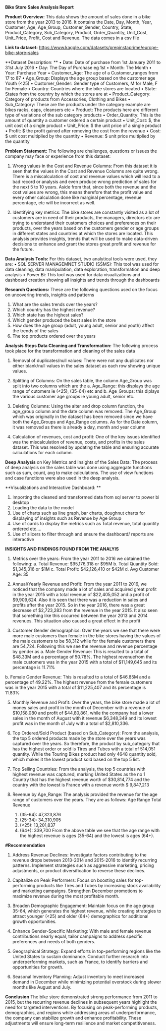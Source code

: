 **Bike Store Sales Analysis Report**

**Product Overview:** This data shows the amount of sales done in a bike store from the year 2013 to 2016. It contains the Date, Day, Month, Year, Customer_Age, Age_Group, Customer_Gender, Country, State, Product_Category, Sub_Category, Product, Order_Quantity, Unit_Cost, Unit_Price, Profit, Cost and Revenue. The data comes in a csv file

**Link to dataset:** https://www.kaggle.com/datasets/prepinstaprime/europe-bike-store-sales

**Dataset Description: **
•	Date: Date of purchase from 1st January 2011 to 31st July 2016
•	Day:  The Day of Purchase eg 1st
•	Month: The Month
•	Year: Purchase Year
•	Customer_Age: The age of a Customer_ranges from 17 to 87
•	Age_Group: Displays the age group based on the customer age Youth (<25)
•	Customer_Gender: Gender type of Customers, M for Male, F for Female
•	Country: Countries where the bike stores are located
•	State: States from the country by which the stores are at
•	Product_Category: Category of products from Accessories, Clothing and Bikes
•	Sub_Category: These are the products under the category example are bikes racks, caps, cleansers etc
•	Product: The products here are different type of variations of the sub category products
•	Order_Quantity: This is the amount of quantity a customer ordered a certain product
•	Unit_Cost: $, the unit cost of a single product 
•	Unit_Price: $ the unit price of a single product
•	Profit: $ the profit gained after removing the cost from the revenue
•	Cost: $ unit cost multiplied by the quantity
•	Revenue: $ unit price multiplied by the quantity

**Problem Statement:** The following are challenges, questions or issues the company may face or experience from this dataset:
1.	Wrong values in the Cost and Revenue Columns: From this dataset it is seen that the values in the Cost and Revenue Columns are quite wrong. There is a miscalculation of cost and revenue values which will lead to a bad record or analysis and even produce wrong prediction of sales for the next 5 to 10 years. Aside from that, since both the revenue and the cost values are wrong, this means therefore that the profit value and every other calculation done like marginal percentage, revenue percentage, etc will be incorrect as well.

2.	 Identifying key metrics: The bike stores are constantly visited as a lot of customers are in need of their products, the managers, directors etc are trying to understand their     customers choices and preferences on their products, over the years based on the customers gender or age groups in different states and countries at which the stores are located. This analysis provides insights, trends that will be used to make data-driven decisions to enhance and grant the stores great profit and revenue for the future.

**Data Analysis Tools:** For this dataset, two analytical tools were used, they are:
•	SQL SERVER MANAGEMNET STUDIO (SSMS): This tool was used for data cleaning, data manipulation, data exploration, transformation and deep analysis
•	Power Bi: This tool was used for data visualizations and dashboard creation showing all insights and trends through the dashboards

**Research Questions:** These are the following questions used on the focus on uncovering trends, insights and patterns
1.	What are the sales trends over the years?
2.	Which country has the highest revenue?
3.	Which state has the highest sales?
4.	Which gender produced the best sales in the store
5.	How does the age group (adult, young adult, senior and youth) affect the trends of the sales
6.	The top products ordered over the years

**Analysis Steps
Data Cleaning and Transformation:** The following process took place for the transformation and cleaning of the sales data
1.	Removal of duplicates/null values: There were not any duplicates nor either blank/null values in the sales dataset as each row showing unique values.

2.	Splitting of Columns: On the sales table, the column Age_Group was split into two columns which are the 
a.	Age_Range: this displays the age range of cutomers ie (<25), (35-64) etc and 
b.	Age_Groups: this diplays the various customer age groups ie young adult, senior etc.


3.	Deleting Columns: Using the alter and drop column function, the age_group column and the date column was removed. The Age_Group which was originally in the dataset has been removed since we have both the Age_Groups and Age_Range columns. As for the Date column,  it was removed as there is already a day, month and year column

4.	Calculation of revenues, cost and profit: One of the key issues identified was the miscalculation of revenue, costs, and profits in the sales dataset. This was resolved by updating the table and ensuring accurate calculations for each column.

**Deep Analysis** on Key Metrics and Insights of the Sales Data: The process of deep analysis on the sales table was done using aggregate functions such as sum, count, avg to make calculations. The use of view functions and case functions were also used in the deep analysis.

**Visualizations and Interactive Dashboard: **
1.	Importing the cleaned and transformed data from sql server to power bi desktop
2.	Loading the data to the model
3.	Use of charts such as line graph, bar charts, doughnut charts for displaying of insights such as Revenue by Age Group
4.	Use of cards to display the metrics such as Total revenue, total quantity ordered etc….
5.	Use of slicers to filter through and ensure the dashboard/ reports are interactive

**INSIGHTS AND FINDINGS FOUND FROM THE ANALYIS**
1.	Metrics over the years: From the year 2011 to 2016 we obtained the following:
    a.	Total Revenue:  $95,176,318 or $95M
    b.	Total Quantity Sold: $1,345,316 or $1M
    c.	Total Profit: $42,126,410 or $42M
    d.	Avg Customer Age: 35

2.	Annual/Yearly Revenue and Profit: From the year 2011 to 2016, we noticed that the company made a lot of sales and acquired great profit in the year 2015 with a total revenue of   $22,405,052 and a profit of   $9,909,624. Also it is seen that there was a reduction in sales and profits after the year 2015. So in the year 2016, there was a great decrease of $2,723,283 from the revenue in the year 2015. It also seen that something like this occurred between the year 2013 and 2014 revenues. This situation also caused a great effect in the profit

3.	Customer Gender demographics: Over the years we see that there were more male customers than female in the bike stores having the values of the male customers to be 58,312 while for the female customers there are 54,724. Following this we see the revenue and revenue percentage by gender as
    a.	Male Gender Revenue: This is resulted to a total of $48.33M and a percentage of 50.78%.
  	The highest revenuefrom the male customers was in the year 2015 with a total of $11,149,645 and its percentage is 11.71%
  	
   b.	Female Gender Revenue: This is resulted to a total of $46.85M and a percentage of 49.22%. 
   The highest revenue from the female customers was in the year 2015 with a total of $11,225,407 and its percentage is 11.83% 

5.	Monthly Revenue and Profit: Over the years, the bike store made a lot of money sales and profit in the month of December with a revenue of   $10,158,080 and profit of   $44,80,861, while the company had a lower sales in the month of August with it revenue $6,348,349 and its lowest   profit was in the month of July with a total of   $2,810,336.

6.	Top Ordered/Sold Product (based on Sub_Category): From the analysis, the top 5 ordered products made by the store over the years was captured over the years. So therefore, the product by sub_category that has the highest order or sold is Tires and Tubes with a total of   514,051 quantity. While the Touring Bikes product had only 4648 quantity sold, which makes it the lowest product sold based on the top 5 list.

7.	Top Selling Countries: From the analysis, the top 5 countries with highest revenue was captured, marking United States as the no 1 Country that has the highest revenue worth of   $30,814,774 and the country with the lowest is France with a revenue worth $ 9,847,213

8.	Revenue by Age_Range: The analysis provided the revenue for the age range of customers over the years. They are as follows: 
Age Range	Total Revenue
      1.	(35-64):	47,323,876
      2.	(25-34):	34,310,905
      3.	(<25):	13,201,837
      4.	(64+):	339,700
From the above table we see that the age range with the highest revenue is ages (35-64) and the lowest is ages (64+).


**#Recommendation**
1.	Address Revenue Declines: Investigate factors contributing to the revenue drops between 2013-2014 and 2015-2016 to identify recurring patterns.  Implement strategies such as aggressive marketing, pricing adjustments, or product diversification to reverse these declines.

2.	Capitalize on Peak Performers: Focus on boosting sales for top-performing products like Tires and Tubes by increasing stock availability and marketing campaigns. Strengthen December promotions to maximize revenue during the most profitable month.

3.	Broaden Demographic Engagement: Maintain focus on the age group 35-64, which generates the highest revenue, while creating strategies to attract younger (<25) and older (64+) demographics for additional growth opportunities.

4.	Enhance Gender-Specific Marketing: With male and female revenue contributions nearly equal, tailor campaigns to address specific preferences and needs of both genders.
5.	Geographical Strategy: Expand efforts in top-performing regions like the United States to sustain dominance. Conduct further research into underperforming markets, such as France, to identify barriers and opportunities for growth.

6.	Seasonal Inventory Planning: Adjust inventory to meet increased demand in December while minimizing potential overstock during slower months like August and July.

**Conclusion**
The bike store demonstrated strong performance from 2011 to 2015, but the recurring revenue declines in subsequent years highlight the need for targeted interventions. By focusing on peak-performing products, demographics, and regions while addressing areas of underperformance, the company can stabilize growth and enhance profitability. These adjustments will ensure long-term resilience and market competitiveness.


